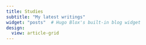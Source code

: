 ```yaml
---
title: Studies
subtitle: "My latest writings"
widget: "posts"  # Hugo Blox's built-in blog widget
design:
  view: article-grid
---
```

